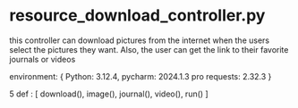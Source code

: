# resource_download_controller.py
this controller can download pictures from the internet when the users select the pictures they want. Also, the user can get the link to their favorite journals or videos

environment: {
    Python: 3.12.4,
    pycharm: 2024.1.3 pro
    requests: 2.32.3
}

5 def : [ download(), image(), journal(), video(), run() ]
